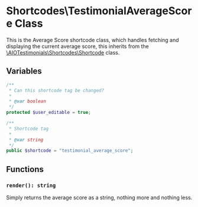# Shortcodes\TestimonialAverageScore Class

This is the Average Score shortcode class, which handles fetching and displaying the current average score, this inherits from the [\AIOTestimonials\Shortcodes\Shortcode](classes/Shortcodes/Shortcode.md) class.


## Variables
```php
/**
 * Can this shortcode tag be changed?
 * 
 * @var boolean
 */
protected $user_editable = true;

/**
 * Shortcode tag
 * 
 * @var string
 */
public $shortcode = "testimonial_average_score";
```

## Functions

### ```render(): string```
Simply returns the average score as a string, nothing more and nothing less.